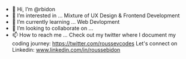 - 👋 Hi, I’m @rbidon
- 👀 I’m interested in ... Mixture of UX Design & Frontend Development  
- 🌱 I’m currently learning ... Web Devlopment 
- 💞️ I’m looking to collaborate on ... 
- 📫 How to reach me ... Check out my twitter where I document my coding journey: https://twitter.com/roussevcodes
Let's connect on Linkedin: www.linkedin.com/in/roussebidon

<!---
rbidon/rbidon is a ✨ special ✨ repository because its `README.md` (this file) appears on your GitHub profile.
You can click the Preview link to take a look at your changes.
--->
